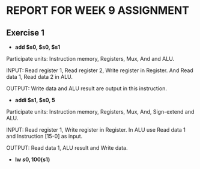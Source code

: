 # REPORT FOR WEEK 9 ASSIGNMENT
## Exercise 1
- **add $s0, $s0, $s1**

Participate units: Instruction memory, Registers, Mux, And and ALU. 

INPUT: Read register 1, Read register 2, Write register in Register. And Read data 1, Read data 2 in ALU.

OUTPUT: Write data and ALU result are output in this instruction.

- **addi $s1, $s0, 5**

Participate units: Instruction memory, Registers, Mux, And, Sign-extend and ALU.

INPUT: Read register 1, Write register in Register. In ALU use Read data 1 and Instruction [15-0] as input.

OUTPUT: Read data 1, ALU result and Write data.

- **lw $s0, 100($s1)**
